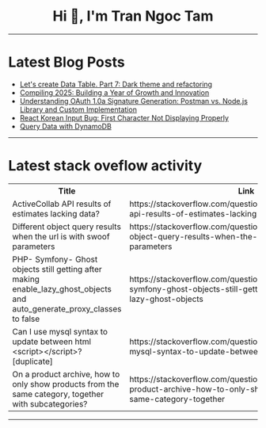 <h1 align="center">Hi 👋, I'm Tran Ngoc Tam</h1>

---

# Latest Blog Posts 
<!-- BLOG-POST-LIST:START -->
- [Let&#39;s create Data Table. Part 7: Dark theme and refactoring](https://dev.to/morewings/lets-create-data-table-part-7-dark-theme-and-refactoring-3ni9)
- [Compiling 2025: Building a Year of Growth and Innovation](https://dev.to/prasanthj/compiling-2025-building-a-year-of-growth-and-innovation-3d3k)
- [Understanding OAuth 1.0a Signature Generation: Postman vs. Node.js Library and Custom Implementation](https://dev.to/chatgptnexus/2025011422-50-58-article-2olf)
- [React Korean Input Bug: First Character Not Displaying Properly](https://dev.to/gnoeykeat/react-korean-input-bug-first-character-not-displaying-properly-5epd)
- [Query Data with DynamoDB](https://dev.to/misolainthecloud/query-data-with-dynamodb-59nj)
<!-- BLOG-POST-LIST:END -->

---

# Latest stack oveflow activity
<table>
  <tr><th>Title</th><th>Link</th></tr>
  <!-- STACKOVERFLOW:START --><tr><td>ActiveCollab API results of estimates lacking data?</td><td>https://stackoverflow.com/questions/79355011/activecollab-api-results-of-estimates-lacking-data</td></tr><tr><td>Different object query results when the url is with swoof parameters</td><td>https://stackoverflow.com/questions/79354891/different-object-query-results-when-the-url-is-with-swoof-parameters</td></tr><tr><td>PHP- Symfony- Ghost objects still getting after making enable_lazy_ghost_objects and auto_generate_proxy_classes to false</td><td>https://stackoverflow.com/questions/79354890/php-symfony-ghost-objects-still-getting-after-making-enable-lazy-ghost-objects</td></tr><tr><td>Can I use mysql syntax to update between html &lt;script&gt;&lt;/script&gt;? [duplicate]</td><td>https://stackoverflow.com/questions/79354861/can-i-use-mysql-syntax-to-update-between-html-script-script</td></tr><tr><td>On a product archive, how to only show products from the same category, together with subcategories?</td><td>https://stackoverflow.com/questions/79354785/on-a-product-archive-how-to-only-show-products-from-the-same-category-together</td></tr><!-- STACKOVERFLOW:END -->
</table>

---


